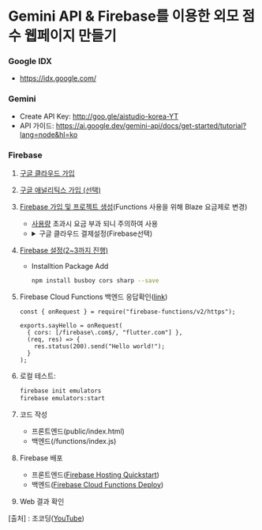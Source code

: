 # Gemini API & Firebase를 이용한 외모 점수 웹페이지 만들기


### Google IDX
- https://idx.google.com/

### Gemini
- Create API Key: http://goo.gle/aistudio-korea-YT
- API 가이드: https://ai.google.dev/gemini-api/docs/get-started/tutorial?lang=node&hl=ko

### Firebase
1. [구글 클라우드 가입](https://cloud.google.com/?hl=ko)
2. [구글 애널리틱스 가입 (선택)](https://analytics.google.com/analytics/web/?pli=1#/)
3. [Firebase 가입 및 프로젝트 생성](https://firebase.google.com/)(Functions 사용을 위해 Blaze 요금제로 변경)
   - [사용량](https://firebase.google.com/pricing?hl=ko) 초과시 요금 부과 되니 주의하여 사용
   - <details>
        <summary>구글 클라우드 결제설정(Firebase선택)</summary>
        <img src="https://github.com/user-attachments/assets/2e556a93-1ab4-48b9-8b4d-e61a7b7004c9">
    </details>   
4. [Firebase 설정(2~3까지 진행)](https://firebase.google.com/docs/functions/get-started?hl=ko&_gl=1*pqsuxx*_up*MQ&gen=2nd#set-up-your-environment-and-the-firebase-cli)
    - Installtion Package Add
      ```sh
      npm install busboy cors sharp --save
      ```
5. Firebase Cloud Functions 백엔드 응답확인([link](https://firebase.google.com/docs/functions/http-events?hl=ko&gen=2nd#node.js))
      ```
      const { onRequest } = require("firebase-functions/v2/https");
      
      exports.sayHello = onRequest(
        { cors: [/firebase\.com$/, "flutter.com"] },
        (req, res) => {
          res.status(200).send("Hello world!");
        }
      );
      ```
6. 로컬 테스트:
    ```sh
    firebase init emulators
    firebase emulators:start
    ```
7. 코드 작성
    - 프론트엔드(public/index.html)
    - 백엔드(/functions/index.js)
      
8. Firebase 배포
   - 프론트엔드([Firebase Hosting Quickstart](https://firebase.google.com/docs/hosting/quickstart?_gl=1*10e86in*_up*MQ))
   - 백엔드([Firebase Cloud Functions Deploy](https://firebase.google.com/docs/functions/get-started?hl=ko&gen=2nd#deploy-functions-to-a-production-environment))

9. Web 결과 확인

[출처] : 조코딩([YouTube](https://www.youtube.com/live/ltm6r3dZ4Ag?si=fobWLaFzT5TBY6s5))
